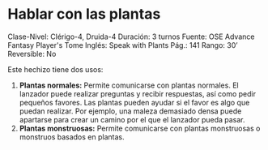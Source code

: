 # Hablar con las plantas

Clase-Nivel: Clérigo-4, Druida-4
Duración: 3 turnos
Fuente: OSE Advance Fantasy Player's Tome
Inglés: Speak with Plants
Pág.: 141
Rango: 30’
Reversible: No

Este hechizo tiene dos usos: 

1. **Plantas normales:** Permite comunicarse con plantas normales. El lanzador puede realizar preguntas y recibir respuestas, así como pedir pequeños favores. Las plantas pueden ayudar si el favor es algo que puedan realizar. Por ejemplo, una maleza demasiado densa puede apartarse para crear un camino por el que el lanzador pueda pasar. 
2. **Plantas monstruosas:** Permite comunicarse con plantas monstruosas o monstruos basados en plantas.